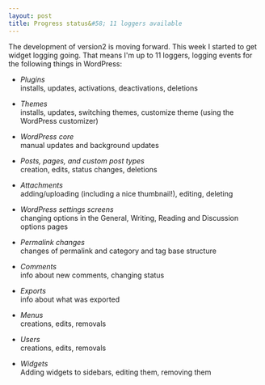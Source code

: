 ```yaml
---
layout: post
title: Progress status&#58; 11 loggers available
---
```


The development of version2 is moving forward. This week I started to get widget logging going. That means I'm up to 11 loggers, logging events for the following things in WordPress:

* _Plugins_  
installs, updates, activations, deactivations, deletions

* _Themes_  
installs, updates, switching themes, customize theme (using the WordPress customizer)

* _WordPress core_  
manual updates and background updates

* _Posts, pages, and custom post types_  
creation, edits, status changes, deletions

* _Attachments_  
adding/uploading (including a nice thumbnail!), editing, deleting

* _WordPress settings screens_  
changing options in the General, Writing, Reading and Discussion options pages

* _Permalink changes_  
changes of permalink and category and tag base structure

* _Comments_  
info about new comments, changing status

* _Exports_   
info about what was exported

* _Menus_  
creations, edits, removals

* _Users_  
creations, edits, removals

* _Widgets_  
Adding widgets to sidebars, editing them, removing them
